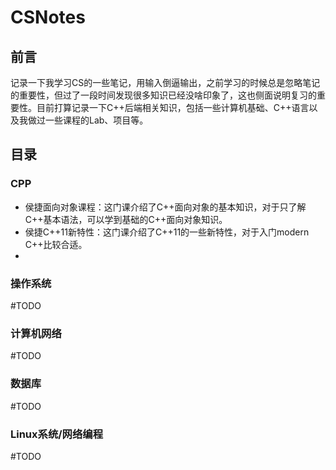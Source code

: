 # CSNotes

## 前言

记录一下我学习CS的一些笔记，用输入倒逼输出，之前学习的时候总是忽略笔记的重要性，但过了一段时间发现很多知识已经没啥印象了，这也侧面说明复习的重要性。目前打算记录一下C++后端相关知识，包括一些计算机基础、C++语言以及我做过一些课程的Lab、项目等。

## 目录

### CPP

- 侯捷面向对象课程：这门课介绍了C++面向对象的基本知识，对于只了解C++基本语法，可以学到基础的C++面向对象知识。
- 侯捷C++11新特性：这门课介绍了C++11的一些新特性，对于入门modern C++比较合适。
- 

### 操作系统

#TODO

### 计算机网络

#TODO

### 数据库

#TODO

### Linux系统/网络编程

#TODO

